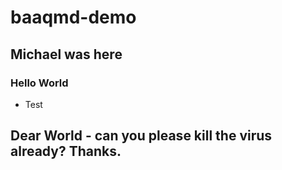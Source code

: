 # baaqmd-demo

## Michael was here


### Hello World

* Test

## Dear World - can you please kill the virus already? Thanks. 

